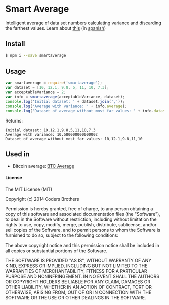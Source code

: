 # Smart Average
Intelligent average of data set numbers calculating variance and discarding the farthest values.
Learn about [this](http://www.mathsisfun.com/data/standard-deviation.html) (in [spanish](http://www.disfrutalasmatematicas.com/datos/desviacion-estandar.html))

## Install

```sh
$ npm i --save smartaverage
```

## Usage

```js
var smartaverage = require('smartaverage');
var dataset = [10, 12.1, 9.8, 5, 11, 10, 7.3];
var acceptableVariance = 2;
var info = smartaverage(acceptableVariance, dataset);
console.log('Initial dataset: ' + dataset.join(','));
console.log('Average with variance: ' + info.average);
console.log('Dataset of average without most far values: ' + info.dataset.join(','));
```

Returns:
```
Initial dataset: 10,12.1,9.8,5,11,10,7.3
Average with variance: 10.580000000000002
Dataset of average without most far values: 10,12.1,9.8,11,10
```

## Used in
- Bitcoin average: [BTC Average](https://github.com/CodersBrothers/BtcAverage)

#### License

The MIT License (MIT)

Copyright (c) 2014 Coders Brothers

Permission is hereby granted, free of charge, to any person obtaining a copy
of this software and associated documentation files (the "Software"), to deal
in the Software without restriction, including without limitation the rights
to use, copy, modify, merge, publish, distribute, sublicense, and/or sell
copies of the Software, and to permit persons to whom the Software is
furnished to do so, subject to the following conditions:

The above copyright notice and this permission notice shall be included in all
copies or substantial portions of the Software.

THE SOFTWARE IS PROVIDED "AS IS", WITHOUT WARRANTY OF ANY KIND, EXPRESS OR
IMPLIED, INCLUDING BUT NOT LIMITED TO THE WARRANTIES OF MERCHANTABILITY,
FITNESS FOR A PARTICULAR PURPOSE AND NONINFRINGEMENT. IN NO EVENT SHALL THE
AUTHORS OR COPYRIGHT HOLDERS BE LIABLE FOR ANY CLAIM, DAMAGES OR OTHER
LIABILITY, WHETHER IN AN ACTION OF CONTRACT, TORT OR OTHERWISE, ARISING FROM,
OUT OF OR IN CONNECTION WITH THE SOFTWARE OR THE USE OR OTHER DEALINGS IN THE
SOFTWARE.